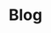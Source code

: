 ---
layout: blog-layout
title: Blog
permalink: /blog/czech-winter-2024/
directory: /blog/czech-winter-2024/
layout: blog-list
---